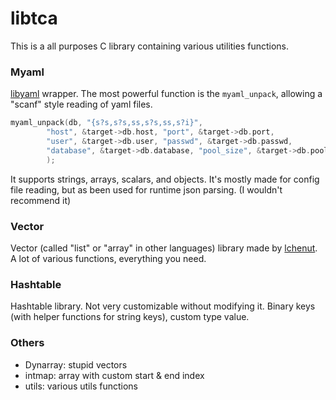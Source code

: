 # libtca

This is a all purposes C library containing various utilities functions.

### Myaml
[libyaml](https://github.com/yaml/libyaml) wrapper. The most powerful function is the `myaml_unpack`, allowing a "scanf" style reading of yaml files.
```c
myaml_unpack(db, "{s?s,s?s,ss,s?s,ss,s?i}",
        "host", &target->db.host, "port", &target->db.port,
        "user", &target->db.user, "passwd", &target->db.passwd,
        "database", &target->db.database, "pool_size", &target->db.pool_size
        );
```

It supports strings, arrays, scalars, and objects. It's mostly made for config file reading, but as been used for runtime json parsing. (I wouldn't recommend it)

### Vector
Vector (called "list" or "array" in other languages) library made by [lchenut](https://github.com/lchenut). A lot of various functions, everything you need.

### Hashtable
Hashtable library. Not very customizable without modifying it. Binary keys (with helper functions for string keys), custom type value.

### Others
- Dynarray: stupid vectors
- intmap: array with custom start & end index
- utils: various utils functions
